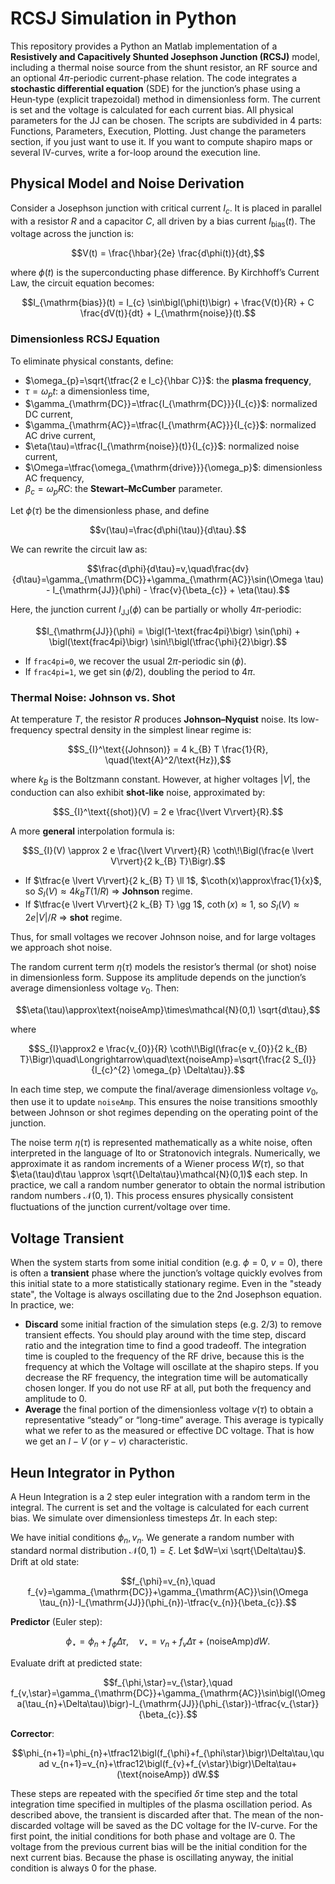 # RCSJ Simulation in Python

This repository provides a Python an Matlab implementation of a **Resistively and Capacitively Shunted Josephson Junction (RCSJ)** model, including a thermal noise source from the shunt resistor, an RF source and an optional $4\pi$-periodic current-phase relation. The code integrates a **stochastic differential equation** (SDE) for the junction’s phase using a Heun‐type (explicit trapezoidal) method in dimensionless form. The current is set and the voltage is calculated for each current bias. All  physical parameters for the JJ can be chosen. The scripts are subdivided in 4 parts: Functions, Parameters, Execution, Plotting. Just change the parameters section, if you just want to use it. If you want to compute shapiro maps or several IV-curves, write a for-loop around the execution line.

## Physical Model and Noise Derivation

Consider a Josephson junction with critical current $I_{c}$. It is placed in parallel with a resistor $R$ and a capacitor $C$, all driven by a bias current $I_{\mathrm{bias}}(t)$. The voltage across the junction is:

$$V(t) = \frac{\hbar}{2e} \frac{d\phi(t)}{dt},$$

where $\phi(t)$ is the superconducting phase difference. By Kirchhoff’s Current Law, the circuit equation becomes:

$$I_{\mathrm{bias}}(t) = I_{c} \sin\bigl(\phi(t)\bigr) + \frac{V(t)}{R} + C \frac{dV(t)}{dt} + I_{\mathrm{noise}}(t).$$

### Dimensionless RCSJ Equation

To eliminate physical constants, define:

- $\omega_{p}=\sqrt{\tfrac{2 e I_c}{\hbar C}}$: the **plasma frequency**,
- $\tau=\omega_{p} t$: a dimensionless time,
- $\gamma_{\mathrm{DC}}=\tfrac{I_{\mathrm{DC}}}{I_{c}}$: normalized DC current,
- $\gamma_{\mathrm{AC}}=\tfrac{I_{\mathrm{AC}}}{I_{c}}$: normalized AC drive current,
- $\eta(\tau)=\tfrac{I_{\mathrm{noise}}(t)}{I_{c}}$: normalized noise current,
- $\Omega=\tfrac{\omega_{\mathrm{drive}}}{\omega_p}$: dimensionless AC frequency,
- $\beta_{c} = \omega_{p} R C$: the **Stewart–McCumber** parameter.

Let $\phi(\tau)$ be the dimensionless phase, and define

$$v(\tau)=\frac{d\phi(\tau)}{d\tau}.$$

We can rewrite the circuit law as:

$$\frac{d\phi}{d\tau}=v,\quad\frac{dv}{d\tau}=\gamma_{\mathrm{DC}}+\gamma_{\mathrm{AC}}\sin(\Omega \tau) - I_{\mathrm{JJ}}(\phi) - \frac{v}{\beta_{c}} + \eta(\tau).$$

Here, the junction current $I_{\mathrm{JJ}}(\phi)$ can be partially or wholly $4\pi$-periodic:

$$I_{\mathrm{JJ}}(\phi) = \bigl(1-\text{frac4pi}\bigr) \sin(\phi) + \bigl(\text{frac4pi}\bigr) \sin\!\bigl(\tfrac{\phi}{2}\bigr).$$

- If `frac4pi=0`, we recover the usual $2\pi$-periodic $\sin(\phi)$.
- If `frac4pi=1`, we get $\sin(\phi/2)$, doubling the period to $4\pi$.

### Thermal Noise: Johnson vs. Shot

At temperature $T$, the resistor $R$ produces **Johnson–Nyquist** noise. Its low-frequency spectral density in the simplest linear regime is:

$$S_{I}^\text{(Johnson)} = 4 k_{B} T  \frac{1}{R}, \quad(\text{A}^2/\text{Hz}),$$

where $k_B$ is the Boltzmann constant. However, at higher voltages $\lvert V\rvert$, the conduction can also exhibit **shot‐like** noise, approximated by:

$$S_{I}^\text{(shot)}(V) = 2 e \frac{\lvert V\rvert}{R}.$$

A more **general** interpolation formula is:

$$S_{I}(V) \approx 2 e \frac{\lvert V\rvert}{R} \coth\!\Bigl(\frac{e \lvert V\rvert}{2 k_{B} T}\Bigr).$$

- If $\tfrac{e \lvert V\rvert}{2 k_{B} T} \ll 1$, $\coth(x)\approx\frac{1}{x}$, so $S_{I}(V)\approx 4 k_B T (1/R)$ => **Johnson** regime.
- If $\tfrac{e \lvert V\rvert}{2 k_{B} T} \gg 1$, $\coth(x)\approx 1$, so $S_{I}(V)\approx 2 e \lvert V\rvert/R$ => **shot** regime.

Thus, for small voltages we recover Johnson noise, and for large voltages we approach shot noise.

The random current term $\eta(\tau)$ models the resistor’s thermal (or shot) noise in dimensionless form. Suppose its amplitude depends on the junction’s average dimensionless voltage $v_{0}$. Then:

$$\eta(\tau)\approx\text{noiseAmp}\times\mathcal{N}(0,1) \sqrt{d\tau},$$

where

$$S_{I}\approx2 e \frac{v_{0}}{R} \coth\!\Bigl(\frac{e v_{0}}{2 k_{B} T}\Bigr)\quad\Longrightarrow\quad\text{noiseAmp}=\sqrt{\frac{2 S_{I}}{I_{c}^{2} \omega_{p} \Delta\tau}}.$$

In each time step, we compute the final/average dimensionless voltage $v_{0}$, then use it to update `noiseAmp`. This ensures the noise transitions smoothly between Johnson or shot regimes depending on the operating point of the junction.

The noise term $\eta(\tau)$ is represented mathematically as a white noise, often interpreted in the language of Ito or Stratonovich integrals. Numerically, we approximate it as random increments of a Wiener process $W(\tau)$, so that $\eta(\tau)d\tau \approx \sqrt{\Delta\tau}\mathcal{N}(0,1)$ each step. In practice, we call a random number generator to obtain the normal istribution random numbers $\mathcal{N}(0,1)$. This process ensures physically consistent fluctuations of the junction current/voltage over time.


## Voltage Transient

When the system starts from some initial condition (e.g. $\phi=0$, $v=0$), there is often a **transient** phase where the junction’s voltage quickly evolves from this initial state to a more statistically stationary regime. Even in the "steady state", the Voltage is always oscillating due to the 2nd Josephson equation. In practice, we:

- **Discard** some initial fraction of the simulation steps (e.g. 2/3) to remove transient effects. You should play around with the time step, discard ratio and the integration time to find a good tradeoff. The integration time is coupled to the frequency of the RF drive, because this is the frequency at which the Voltage will oscillate at the shapiro steps. If you decrease the RF frequency, the integration time will be automatically chosen longer. If you do not use RF at all, put both the frequency and amplitude to 0.
- **Average** the final portion of the dimensionless voltage $v(\tau)$ to obtain a representative “steady” or “long-time” average. This average is typically what we refer to as the measured or effective DC voltage. That is how we get an $I-V$ (or $\gamma-v$) characteristic.

## Heun Integrator in Python

A Heun Integration is a 2 step euler integration with a random term in the integral. The current is set and the voltage is calculated for each current bias. 
We simulate over dimensionless timesteps $\Delta\tau$. In each step:

We have initial conditions $\phi_{n},v_{n}$. We generate a random number with standard normal distribution $\mathcal{N}(0,1)=\xi$. Let $dW=\xi \sqrt{\Delta\tau}$.
Drift at old state:

   $$f_{\phi}=v_{n},\quad f_{v}=\gamma_{\mathrm{DC}}+\gamma_{\mathrm{AC}}\sin(\Omega \tau_{n})-I_{\mathrm{JJ}}(\phi_{n})-\tfrac{v_{n}}{\beta_{c}}.$$

**Predictor** (Euler step):
   
   $$\phi_{\star}=\phi_{n}+f_{\phi} \Delta\tau,\quad v_{\star}=v_{n}+f_{v} \Delta\tau+(\text{noiseAmp}) dW.$$

Evaluate drift at predicted state:

   $$f_{\phi,\star}=v_{\star},\quad f_{v,\star}=\gamma_{\mathrm{DC}}+\gamma_{\mathrm{AC}}\sin\bigl(\Omega(\tau_{n}+\Delta\tau)\bigr)-I_{\mathrm{JJ}}(\phi_{\star})-\tfrac{v_{\star}}{\beta_{c}}.$$

 **Corrector**:

   $$\phi_{n+1}=\phi_{n}+\tfrac12\bigl(f_{\phi}+f_{\phi\star}\bigr)\Delta\tau,\quad v_{n+1}=v_{n}+\tfrac12\bigl(f_{v}+f_{v\star}\bigr)\Delta\tau+(\text{noiseAmp}) dW.$$

These steps are repeated with the specified $\delta\tau$ time step and the total integration time specified in multiples of the plasma oscillation period. As described above, the transient is discarded after that. The mean of the non-discarded voltage will be saved as the DC voltage for the IV-curve. For the first point, the initial conditions for both phase and voltage are 0. The voltage from the previous current bias will be the initial condition for the next current bias. Because the phase is oscillating anyway, the initial condition is always 0 for the phase.


